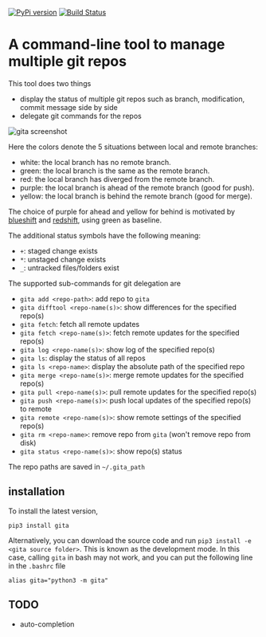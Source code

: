 [![PyPi version](https://img.shields.io/pypi/v/gita.svg)](https://pypi.org/project/gita/)
[![Build Status](https://travis-ci.org/nosarthur/gita.svg?branch=master)](https://travis-ci.org/nosarthur/gita)
# A command-line tool to manage multiple git repos

This tool does two things

* display the status of multiple git repos such as branch, modification, commit message side by side
* delegate git commands for the repos

![gita screenshot](https://github.com/nosarthur/gita/raw/master/screenshot.png)

Here the colors denote the 5 situations between local and remote branches:

* white: the local branch has no remote branch.
* green: the local branch is the same as the remote branch.
* red: the local branch has diverged from the remote branch.
* purple: the local branch is ahead of the remote branch (good for push).
* yellow: the local branch is behind the remote branch (good for merge).

The choice of purple for ahead and yellow for behind is motivated by
[blueshift](https://en.wikipedia.org/wiki/Blueshift) and [redshift](https://en.wikipedia.org/wiki/Redshift),
using green as baseline.

The additional status symbols have the following meaning:

* `+`: staged change exists
* `*`: unstaged change exists
* `_`: untracked files/folders exist

The supported sub-commands for git delegation are

* `gita add <repo-path>`: add repo to `gita`
* `gita difftool <repo-name(s)>`: show differences for the specified repo(s)
* `gita fetch`: fetch all remote updates
* `gita fetch <repo-name(s)>`: fetch remote updates for the specified repo(s)
* `gita log <repo-name(s)>`: show log of the specified repo(s)
* `gita ls`: display the status of all repos
* `gita ls <repo-name>`: display the absolute path of the specified repo
* `gita merge <repo-name(s)>`: merge remote updates for the specified repo(s)
* `gita pull <repo-name(s)>`: pull remote updates for the specified repo(s)
* `gita push <repo-name(s)>`: push local updates of the specified repo(s) to remote
* `gita remote <repo-name(s)>`: show remote settings of the specified repo(s)
* `gita rm <repo-name>`: remove repo from `gita` (won't remove repo from disk)
* `gita status <repo-name(s)>`: show repo(s) status

The repo paths are saved in `~/.gita_path`

## installation

To install the latest version,

```
pip3 install gita
```

Alternatively, you can download the source code and run `pip3 install -e <gita source folder>`.
This is known as the development mode.
In this case, calling `gita` in bash may not work, and you can put the following line in the `.bashrc` file
```
alias gita="python3 -m gita"
```

## TODO
* auto-completion

